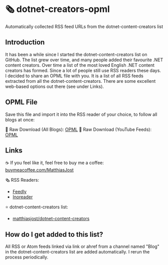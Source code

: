 # 🗞️ dotnet-creators-opml

Automatically collected RSS feed URLs from the dotnet-content-creators list

## Introduction

It has been a while since I started the dotnet-content-creators list on GitHub. The list grew over time, and many people added their favourite .NET content creators. Over time a list of the most loved English .NET content creators has formed.
Since a lot of people still use RSS readers these days. I decided to share an OPML file with you. It is a list of all RSS feeds extracted from all the dotnet-content-creators. There are some excellent web-based options out there (see under Links).

## OPML File
Save this file and import it into the RSS reader of your choice, to follow all blogs at once:

🔴 Raw Download (All Blogs): [OPML](https://raw.githubusercontent.com/matthiasjost/dotnet-creators-opml/main/OPML/blog-opml.xml)
🔴 Raw Download (YouTube Feeds): [OPML](https://raw.githubusercontent.com/matthiasjost/dotnet-creators-opml/main/OPML/youtube-opml.xml)

## Links

☕ If you feel like it, feel free to buy me a coffee: [buymeacoffee.com/MatthiasJost](https://buymeacoffee.com/MatthiasJost)

🗞️ RSS Readers:
- [Feedly](https://feedly.com/)
- [Inoreader](https://www.inoreader.com/)

⭐ dotnet-content-creators list:
- [matthiasjost/dotnet-content-creators](https://github.com/matthiasjost/dotnet-content-creators)

## How do I get added to this list?
All RSS or Atom feeds linked via link or ahref from a channel named "Blog" in the dotnet-content-creators list are added automatically. I rerun the process periodically.
